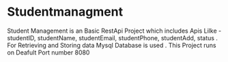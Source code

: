 # Studentmanagment
Student Management is an Basic RestApi Project which includes Apis Lilke - studentID, studentName, studentEmail, studentPhone, studentAdd, status . For Retrieving and Storing data Mysql Database is used . This Project runs on Deafult Port number 8080
